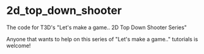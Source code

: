 # 2d_top_down_shooter
The code for T3D's "Let's make a game.. 2D Top Down Shooter Series"

Anyone that wants to help on this series of "Let's make a game.." tutorials is welcome!
